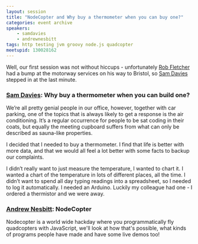 ```yaml
---
layout: session
title: "NodeCopter and Why buy a thermometer when you can buy one?"
categories: event archive
speakers: 
    - samdavies
    - andrewnesbitt
tags: http testing jvm groovy node.js quadcopter
meetupid: 130028162
---
```

Well, our first session was not without hiccups - unfortunately <a href="{% post_url 2000-01-01-rob-fletcher %}">Rob Fletcher</a> had a bump at the motorway services on his way to Bristol, so <a href="{% post_url 2000-01-01-sam-davies %}">Sam Davies</a> stepped in at the last minute.

### <a href="{% post_url 2000-01-01-sam-davies %}">Sam Davies</a>: Why buy a thermometer when you can build one?

We’re all pretty genial people in our office, however, together with car parking, one of the topics that is always likely to get a response is the air conditioning. It’s a regular occurrence for people to be sat coding in their coats, but equally the meeting cupboard suffers from what can only be described as sauna-like properties.

I decided that I needed to buy a thermometer. I find that life is better with more data, and that we would all feel a lot better with some facts to backup our complaints.

I didn’t really want to just measure the temperature, I wanted to chart it. I wanted a chart of the temperature in lots of different places, all the time. I didn’t want to spend all day typing readings into a spreadsheet, so I needed to log it automatically. I needed an Arduino. Luckily my colleague had one - I ordered a thermistor and we were away.

### <a href="{% post_url 2000-01-01-andrew-nesbitt %}">Andrew Nesbitt</a>: NodeCopter

Nodecopter is a world wide hackday where you programmatically fly quadcopters with JavaScript, we'll look at how that's possible, what kinds of programs people have made and have some live demos too! 
